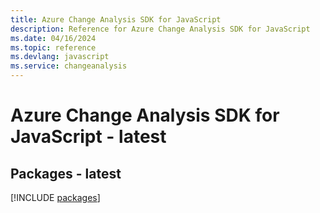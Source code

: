 ```yaml
---
title: Azure Change Analysis SDK for JavaScript
description: Reference for Azure Change Analysis SDK for JavaScript
ms.date: 04/16/2024
ms.topic: reference
ms.devlang: javascript
ms.service: changeanalysis
---
```

# Azure Change Analysis SDK for JavaScript - latest
## Packages - latest
[!INCLUDE [packages](change-analysis-index.md)]
